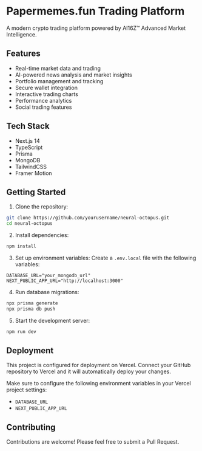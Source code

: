 # Papermemes.fun Trading Platform

A modern crypto trading platform powered by AI16Z™ Advanced Market Intelligence.

## Features

- Real-time market data and trading
- AI-powered news analysis and market insights
- Portfolio management and tracking
- Secure wallet integration
- Interactive trading charts
- Performance analytics
- Social trading features

## Tech Stack

- Next.js 14
- TypeScript
- Prisma
- MongoDB
- TailwindCSS
- Framer Motion

## Getting Started

1. Clone the repository:
```bash
git clone https://github.com/yourusername/neural-octopus.git
cd neural-octopus
```

2. Install dependencies:
```bash
npm install
```

3. Set up environment variables:
Create a `.env.local` file with the following variables:
```
DATABASE_URL="your_mongodb_url"
NEXT_PUBLIC_APP_URL="http://localhost:3000"
```

4. Run database migrations:
```bash
npx prisma generate
npx prisma db push
```

5. Start the development server:
```bash
npm run dev
```

## Deployment

This project is configured for deployment on Vercel. Connect your GitHub repository to Vercel and it will automatically deploy your changes.

Make sure to configure the following environment variables in your Vercel project settings:
- `DATABASE_URL`
- `NEXT_PUBLIC_APP_URL`

## Contributing

Contributions are welcome! Please feel free to submit a Pull Request.
